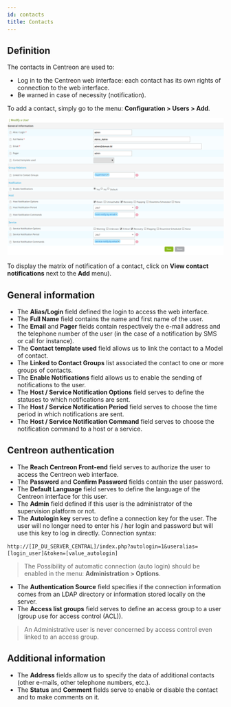 ```yaml
---
id: contacts
title: Contacts
---
```


## Definition

The contacts in Centreon are used to:

* Log in to the Centreon web interface: each contact has its own rights of connection to the web interface.
* Be warned in case of necessity (notification).

To add  a contact, simply go to the menu: **Configuration > Users > Add**.

![image](../../assets/configuration/06useradd.png)

To display the matrix of notification of a contact, click on **View contact notifications** next to the **Add** menu).

## General information

* The **Alias/Login** field defined the login to access the web interface.
* The **Full Name** field contains the name and first name of the user.
* The **Email** and **Pager** fields contain respectively the e-mail address and the telephone number of the user (in
the case of a notification by SMS or call for instance).
* The **Contact template used** field allows us to link the contact to a Model of contact.
* The **Linked to Contact Groups** list associated the contact to one or more groups of contacts.
* The **Enable Notifications** field allows us to enable the sending of notifications to the user.
* The **Host / Service Notification Options** field serves to define the statuses to which notifications are sent.
* The **Host / Service Notification Period** field serves to choose the time period in which notifications are sent.
* The **Host / Service Notification Command** field serves to choose the notification command to a host or a service.

## Centreon authentication

* The **Reach Centreon Front-end** field serves to authorize the user to access the Centreon web interface.
* The **Password** and **Confirm Password** fields contain the user password.
* The **Default Language** field serves to define the language of the Centreon interface for this user.
* The **Admin** field defined if this user is the administrator of the supervision platform or not.
* The **Autologin key** serves to define a connection key for the user. The user will no longer need to enter his / her
login and password but will use this key to log in directly. Connection syntax:

```url
http://[IP_DU_SERVER_CENTRAL]/index.php?autologin=1&useralias=[login_user]&token=[value_autologin]
```

> The Possibility of automatic connection (auto login) should be enabled in the menu: **Administration \> Options**.

* The **Authentication Source** field specifies if the connection information comes from an LDAP directory or information
stored locally on the server.
* The **Access list groups** field serves to define an access group to a user (group use for access control (ACL)).

> An Administrative user is never concerned by access control even linked to an access group.

## Additional information

* The **Address** fields allow us to specify the data of additional contacts (other e-mails, other telephone numbers, etc.).
* The **Status** and **Comment** fields serve to enable or disable the contact and to make comments on it.
